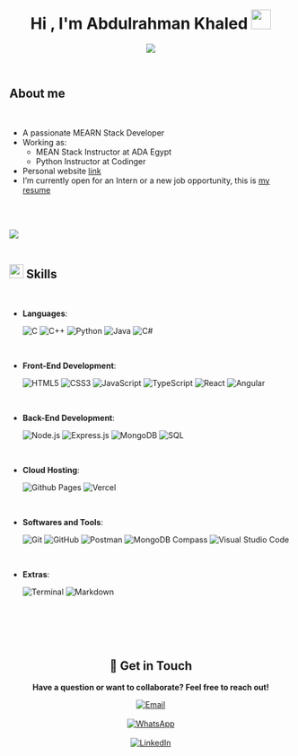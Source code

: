 
<h1 align="center"><b>Hi , I'm Abdulrahman Khaled </b><img src="https://media.giphy.com/media/hvRJCLFzcasrR4ia7z/giphy.gif" width="35"></h1>
<p align="center">
  <a href="https://github.com/DenverCoder1/readme-typing-svg"><img src="https://readme-typing-svg.herokuapp.com?font=Time+New+Roman&color=cyan&size=25&center=true&vCenter=true&width=600&height=100&lines=Welcome+to+my+Profile..&hearts;++;Full-Stack+Developer;Specialized+in+MEARN+Stack;Instructor+in+Web+Development"></a>
</p>


<br>



	
## **About me**


<br>

- A passionate MEARN Stack Developer
- Working as:
  - MEAN Stack Instructor at ADA Egypt
  - Python Instructor at Codinger
- Personal website [link](https://www.abdulrahmanadam.online)
- I’m currently open for an Intern or a new job opportunity, this is [my resume]()

<br><br>

<img src="https://user-images.githubusercontent.com/73097560/115834477-dbab4500-a447-11eb-908a-139a6edaec5c.gif"><br><br>

## <img src="https://media2.giphy.com/media/QssGEmpkyEOhBCb7e1/giphy.gif?cid=ecf05e47a0n3gi1bfqntqmob8g9aid1oyj2wr3ds3mg700bl&rid=giphy.gif" width ="25"><b> Skills</b>
<br>

<p align="center">

- **Languages**:
    
    ![C](https://img.shields.io/badge/C%20-%232370ED.svg?style=for-the-badge&logo=c&logoColor=white)
    ![C++](https://img.shields.io/badge/C++%20-%2300599C.svg?style=for-the-badge&logo=c%2B%2B&logoColor=white)
    ![Python](https://img.shields.io/badge/Python%20-%2314354C.svg?style=for-the-badge&logo=python&logoColor=white)
    ![Java](https://img.shields.io/badge/Java-007396?style=for-the-badge&logo=java&logoColor=white)
    ![C#](https://img.shields.io/badge/C%23-239120?style=for-the-badge&logo=csharp&logoColor=white)

<br>   
    
- **Front-End Development**:

   ![HTML5](https://img.shields.io/badge/HTML5%20-%23E34F26.svg?style=for-the-badge&logo=html5&logoColor=white)
   ![CSS3](https://img.shields.io/badge/CSS%20-%231572B6.svg?style=for-the-badge&logo=css3&logoColor=white)
   ![JavaScript](https://img.shields.io/badge/JavaScript%20-%23F7DF1E.svg?style=for-the-badge&logo=javascript&logoColor=black)
   ![TypeScript](https://img.shields.io/badge/TypeScript-3178C6?style=for-the-badge&logo=typescript&logoColor=white)
   ![React](https://img.shields.io/badge/React-61DAFB?style=for-the-badge&logo=react&logoColor=black)
   ![Angular](https://img.shields.io/badge/Angular-DD0031?style=for-the-badge&logo=angular&logoColor=white)

<br>

- **Back-End Development**:

  ![Node.js](https://img.shields.io/badge/Node.js-%23339933.svg?style=for-the-badge&logo=node.js&logoColor=white)
  ![Express.js](https://img.shields.io/badge/Express.js-%23000000.svg?style=for-the-badge&logo=express&logoColor=white)
  ![MongoDB](https://img.shields.io/badge/MongoDB-%2347A248.svg?style=for-the-badge&logo=mongodb&logoColor=white)
  ![SQL](https://img.shields.io/badge/SQL-%230075C0.svg?style=for-the-badge&logo=database&logoColor=white)

<br>

- **Cloud Hosting**:

    ![Github Pages](https://img.shields.io/badge/GitHub%20Pages-%23327FC7.svg?style=for-the-badge&logo=github&logoColor=white)
    ![Vercel](https://img.shields.io/badge/Vercel-%23000000.svg?style=for-the-badge&logo=vercel&logoColor=white)
    
<br>

- **Softwares and Tools**:

    ![Git](https://img.shields.io/badge/git-%23F05033.svg?style=for-the-badge&logo=git&logoColor=white)
    ![GitHub](https://img.shields.io/badge/github-%23121011.svg?style=for-the-badge&logo=github&logoColor=white)
    ![Postman](https://img.shields.io/badge/Postman-%23FF6C37.svg?style=for-the-badge&logo=postman&logoColor=white)
    ![MongoDB Compass](https://img.shields.io/badge/MongoDB%20Compass-%2347A248.svg?style=for-the-badge&logo=mongodb&logoColor=white)
    ![Visual Studio Code](https://img.shields.io/badge/Visual%20Studio%20Code-0078d7.svg?style=for-the-badge&logo=visual-studio-code&logoColor=white)

<br>

- **Extras**:

    ![Terminal](https://img.shields.io/badge/Terminal-%23054020?style=for-the-badge&logo=gnu-bash&logoColor=white)
    ![Markdown](https://img.shields.io/badge/markdown-%23000000.svg?style=for-the-badge&logo=markdown&logoColor=white)   


</p>

<br>
<br>

<br>
<br>
<h2 align="center">📩 Get in Touch</h2>

<p align="center">
   <strong>Have a question or want to collaborate? Feel free to reach out!</strong>
</p>

<p align="center">
   <a href="mailto:abdulrahmankhadamm@gmail.com">
      <img src="https://img.shields.io/badge/Email:-Abdulrahman Khaled-D14836?style=for-the-badge&logo=gmail&logoColor=white" alt="Email">
   </a>
  <br>
  <br>
   <a href="https://wa.me/201125733974">
      <img src="https://img.shields.io/badge/WhatsApp:-Chat%20Now-25D366?style=for-the-badge&logo=whatsapp&logoColor=white" alt="WhatsApp">
   </a>
  <br>
  <br>
   <a href="https://www.linkedin.com/in/abdulrahmankhadamm/">
      <img src="https://img.shields.io/badge/LinkedIn:-Abdulrahman Khaled-0A66C2?style=for-the-badge&logo=linkedin&logoColor=white" alt="LinkedIn">
   </a>
  <br>
  <br>
</p>

